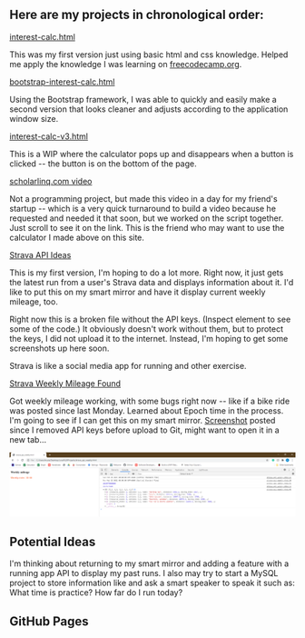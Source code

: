 ## Here are my projects in chronological order:

[interest-calc.html](interest-calc.html)

This was my first version just using basic html and css knowledge. Helped me apply the knowledge I was learning on [freecodecamp.org](freecodecamp.org).

[bootstrap-interest-calc.html](bootstrap-interest-calc.html)

Using the Bootstrap framework, I was able to quickly and easily make a second version that looks cleaner and adjusts according to the application window size.

[interest-calc-v3.html](interest-calc-v3.html)

This is a WIP where the calculator pops up and disappears when a button is clicked -- the button is on the bottom of the page.

[scholarlinq.com video](https://scholarlinq.com/)

Not a programming project, but made this video in a day for my friend's startup -- which is a very quick turnaround to build a video because he requested and needed it that soon, but we worked on the script together. Just scroll to see it on the link. This is the friend who may want to use the calculator I made above on this site.

[Strava API Ideas](strava-api.html)

This is my first version, I'm hoping to do a lot more. Right now, it just gets the latest run from a user's Strava data and displays information about it. I'd like to put this on my smart mirror and have it display current weekly mileage, too.

Right now this is a broken file without the API keys. (Inspect element to see some of the code.) It obviously doesn't work without them, but to protect the keys, I did not upload it to the internet. Instead, I'm hoping to get some screenshots up here soon.

Strava is like a social media app for running and other exercise.

[Strava Weekly Mileage Found](strava-api-weekly.html)

Got weekly mileage working, with some bugs right now -- like if a bike ride was posted since last Monday. Learned about Epoch time in the process. I'm going to see if I can get this on my smart mirror. [Screenshot](Strava_API_weekly.PNG)  posted since I removed API keys before upload to Git, might want to open it in a new tab...

![](Strava_API_weekly.PNG?raw=true)

## Potential Ideas

I'm thinking about returning to my smart mirror and adding a feature with a running app API to display my past runs. I also may try to start a MySQL project to store information like and ask a smart speaker to speak it such as: What time is practice? How far do I run today?



## GitHub Pages
